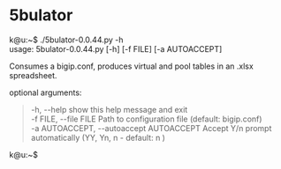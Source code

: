 # 5bulator
k@u:~$ ./5bulator-0.0.44.py -h  
usage: 5bulator-0.0.44.py [-h] [-f FILE] [-a AUTOACCEPT]

Consumes a bigip.conf, produces virtual and pool tables in an .xlsx spreadsheet.

optional arguments:  
>    -h, --help            show this help message and exit  
    -f FILE, --file FILE  Path to configuration file (default: bigip.conf)  
    -a AUTOACCEPT, --autoaccept AUTOACCEPT  Accept Y/n prompt automatically (YY, Yn, n - default: n )  

k@u:~$  
